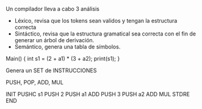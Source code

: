 Un compilador lleva a cabo 3 análisis
- Léxico, revisa que los tokens sean validos y tengan la estructura correcta
- Sintáctico, revisa que la estructura gramatical sea correcta con el fin de generar un árbol de derivación.
- Semántico, genera una tabla de símbolos.

Main() {
	int s1 = (2 + a1) \* (3 + a2);
	print(s1);
}

Genera un SET de INSTRUCCIONES

PUSH, POP, ADD, MUL

INIT
	PUSHC s1
	PUSH   2
	PUSH   a1
	ADD
	PUSH    3
	PUSH    a2
	ADD
	MUL
	STDRE
END
